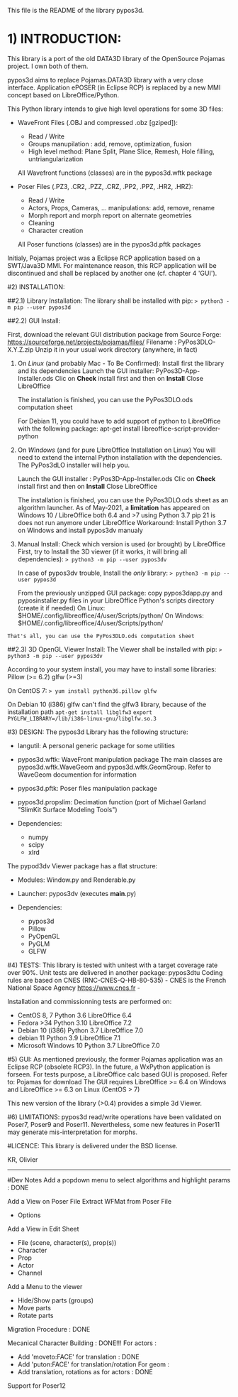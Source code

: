 
This file is the README of the library pypos3d.

# 1) INTRODUCTION:

This library is a port of the old DATA3D library of the OpenSource Pojamas project.
I own both of them.

pypos3d aims to replace Pojamas.DATA3D library with a very close interface.
Application ePOSER (in Eclipse RCP) is replaced by a new MMI concept based on 
LibreOffice/Python.

This Python library intends to give high level operations for some 3D files:
- WaveFront Files (.OBJ and compressed .obz [gziped]): 
  * Read / Write
  * Groups manupilation : add, remove, optimization, fusion
  * High level method:
    Plane Split, Plane Slice, Remesh, Hole filling, untriangularization

  All Wavefront functions (classes) are in the pypos3d.wftk package

- Poser Files (.PZ3, .CR2, .PZZ, .CRZ, .PP2, .PPZ, .HR2, .HRZ):
  * Read / Write
  * Actors, Props, Cameras, ... manipulations\: add, remove, rename
  * Morph report and morph report on alternate geometries
  * Cleaning
  * Character creation
  
  All Poser functions (classes) are in the pypos3d.pftk packages

Initialy, Pojamas project was a Eclipse RCP application based on a SWT/Java3D MMI. 
For maintenance reason, this RCP application will be discontinued and shall be replaced
by another one (cf. chapter 4 'GUI').

#2) INSTALLATION:

##2.1) Library Installation:
The library shall be installed with pip:
`> python3 -m pip --user pypos3d`

##2.2) GUI Install:

  First, download the relevant GUI distribution package from Source Forge: https://sourceforge.net/projects/pojamas/files/
     Filename : PyPos3DLO-X.Y.Z.zip
  Unzip it in your usual work directory (anywhere, in fact)

  1. On _Linux_ (and probably Mac - To Be Confirmed):
     Install first the library and its dependencies
     Launch the GUI installer\: PyPos3D-App-Installer.ods
     Clic on **Check** install first and then on **Install**
     Close LibreOffice

     The installation is finished, you can use the PyPos3DLO.ods computation sheet
     
     For Debian 11, you could have to add support of python to LibreOffice with the following package:
     apt-get install libreoffice-script-provider-python


  2. On _Windows_ (and for pure LibreOffice Installation on Linux)
     You will need to extend the internal Python installation with the dependencies.
     The PyPos3dLO installer will help you.

     Launch the GUI installer : PyPos3D-App-Installer.ods
     Clic on **Check** install first and then on **Install**
     Close LibreOffice

     The installation is finished, you can use the PyPos3DLO.ods sheet as an algorithm launcher.
	 As of May-2021, a **limitation** has appeared on Windows 10 / LibreOffice both 6.4 and >7 using Python 3.7
	 pip 21 is  does not run anymore under LibreOffice 
	 Workaround: Install Python 3.7 on Windows and install pypos3dv manualy


  3. Manual Install:
     Check which version is used (or brought) by LibreOffice
     First, try to Install the 3D viewer (if it works, it will bring all dependencies)\:
     `> python3 -m pip --user pypos3dv`

     In case of pypos3dv trouble, Install the _only_ library:
     `> python3 -m pip --user pypos3d`
     
     From the previously unzipped GUI package:
     copy pypos3dapp.py and pyposinstaller.py files in your LibreOffice Python's scripts directory (create it if needed)
	On Linux:   $HOME/.config/libreoffice/4/user/Scripts/python/
	On Windows: $HOME/.config/libreoffice/4/user/Scripts/python/

    That's all, you can use the PyPos3DLO.ods computation sheet


##2.3) 3D OpenGL Viewer Install:
The Viewer shall be installed with pip:
`> python3 -m pip --user pypos3dv`

According to your system install, you may have to install some libraries:
Pillow (>= 6.2)
glfw (>=3)

On CentOS 7: 
`> yum install python36.pillow glfw`

On Debian 10 (i386)
  glfw can't find the glfw3 library, because of the installation path
  `apt-get install libglfw3`
  `export PYGLFW_LIBRARY=/lib/i386-linux-gnu/libglfw.so.3`



#3) DESIGN:
The pypos3d Library has the following structure:
  * langutil: A personal generic package for some utilities

  * pypos3d.wftk: WaveFront manipulation package
    The main classes are pypos3d.wftk.WaveGeom and pypos3d.wftk.GeomGroup.
    Refer to WaveGeom documention for information

  * pypos3d.pftk: Poser files manipulation package

  * pypos3d.propslim: Decimation function (port of Michael Garland "SlimKit Surface Modeling Tools")

  * Dependencies:
    - numpy
    - scipy
    - xlrd

The pypod3dv Viewer package has a flat structure:
  * Modules: Window.py and Renderable.py
  * Launcher: pypos3dv (executes __main__.py)

  * Dependencies:
    - pypos3d
    - Pillow
    - PyOpenGL
    - PyGLM
    - GLFW


#4) TESTS:
This library is tested with unitest with a target coverage rate over 90%.
Unit tests are delivered in another package: pypos3dtu
Coding rules are based on CNES (RNC-CNES-Q-HB-80-535) - CNES is the French National Space Agency https://www.cnes.fr -

Installation and commissionning tests are performed on:
- CentOS 8, 7           Python 3.6   LibreOffice 6.4
- Fedora >34            Python 3.10  LibreOffice 7.2
- Debian 10 (i386)      Python 3.7   LibreOffice 7.0
- debian 11             Python 3.9   LibreOffice 7.1
- Microsoft Windows 10  Python 3.7   LibreOffice 7.0

#5) GUI:
As mentioned previously, the former Pojamas application was an Eclipse RCP (obsolete RCP3).
In the future, a WxPython application is forseen.
For tests purpose, a LibreOffice calc based GUI is proposed.
Refer to: Pojamas for download
The GUI requires LibreOffice >= 6.4 on Windows and LibreOffice >= 6.3 on Linux (CentOS > 7)

This new version of the library (>0.4) provides a simple 3d Viewer.

#6) LIMITATIONS:
pypos3d read/write operations have been validated on Poser7, Poser9 and Poser11.
Nevertheless, some new features in Poser11 may generate mis-interpretation for morphs.

#LICENCE:
This library is delivered under the BSD license.


KR, Olivier


------------

#Dev Notes
Add a popdown menu to select algorithms and highlight params : DONE

Add a View on Poser File
Extract WFMat from Poser File
- Options

Add a View in Edit Sheet
  * File (scene, character(s), prop(s))
  * Character
  * Prop
  * Actor
  * Channel

Add a Menu to the viewer
  - Hide/Show parts (groups)
  - Move parts
  - Rotate parts

Migration Procedure : DONE

Mecanical Character Building : DONE!!!
For actors :
+ Add 'moveto:FACE' for translation : DONE
+ Add 'puton:FACE' for translation/rotation
For geom : 
+ Add translation, rotations as for actors : DONE

Support for Poser12

